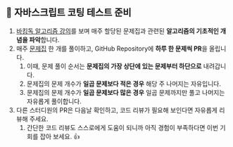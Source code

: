 ## 👊 자바스크립트 코팅 테스트 준비

1. [바킹독 알고리즘 강의](https://www.youtube.com/watch?v=LcOIobH7ues&list=PLtqbFd2VIQv4O6D6l9HcD732hdrnYb6CY)를 보며 매주 할당된 문제집과 관련된 **알고리즘의 기초적인 개념을 파악**합니다.
2. 매주 [문제집](https://www.acmicpc.net/workbook/by/BaaaaaaaaaaarkingDog) 한 개를 풀이하고, GitHub Repository에 **하루 한 문제씩 PR**을 올립니다.
   1. 이때, 문제 풀이 순서는 **문제집의 가장 상단에 있는 문제부터 하단으로** 내려갑니다.
   2. 문제집의 문제 개수가 **일곱 문제보다 적은 경우** 해당 주 나머지는 자유입니다.
   3. 문제집의 문제 개수가 **일곱 문제보다 많은 경우** 일곱 문제까지만 풀고 나머지는 자유롭게 풀이합니다.
3. 다른 스터디원의 PR은 다음날 확인하고, 코드 리뷰가 필요해 보인다면 자유롭게 리뷰해 주세요.
   1. 간단한 코드 리뷰도 스스로에게 도움이 되니까 아직 경험이 부족하다면 이번 기회를 잡아 보세요. 👍
